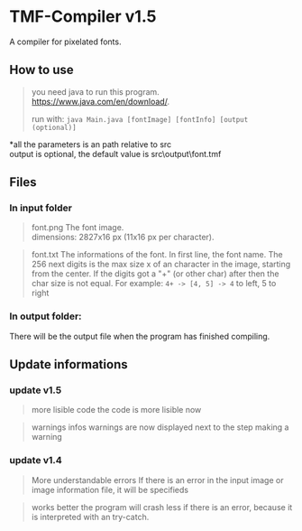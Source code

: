# TMF-Compiler v1.5
A compiler for pixelated fonts.

## How to use
> you need java to run this program. https://www.java.com/en/download/.
> 
> run with: ```java Main.java [fontImage] [fontInfo] [output (optional)]```

*all the parameters is an path relative to src\
output is optional, the default value is src\output\font.tmf


## Files
### In input folder
> font.png
> The font image.  
> dimensions: 2827x16 px (11x16 px per character).


> font.txt
> The informations of the font.
> In first line, the font name. The 256 next digits is the max size x of an character in the image, starting from the center.
> If the digits got a "+" (or other char) after then the char size is not equal. For example: ```4+ -> [4, 5] -> 4``` to left, 5 to right

### In output folder:
There will be the output file when the program has finished compiling.

## Update informations
### update v1.5
> more lisible code
> the code is more lisible now

> warnings infos
> warnings are now displayed next to the step making a warning

### update v1.4
> More understandable errors
> If there is an error in the input image or image information file, it will be specifieds

> works better
> the program will crash less if there is an error, because it is interpreted with an try-catch.

